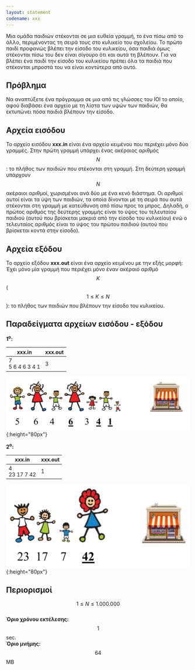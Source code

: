 ```yaml
---
layout: statement
codename: xxx
---
```


Μια ομάδα παιδιών στέκονται σε μια ευθεία γραμμή, το ένα πίσω από το άλλο, περιμένοντας τη σειρά τους στο κυλικείο του σχολείου. Το πρώτο παιδί προφανώς βλέπει την είσοδο του κυλικείου, όσα παιδιά όμως στέκονται πίσω του δεν είναι σίγουρο ότι και αυτά τη βλέπουν. Για να βλέπει ένα παιδί την είσοδο του κυλικείου πρέπει όλα τα παιδιά που στέκονται μπροστά του να είναι κοντύτερα από αυτό.

## Πρόβλημα

Nα αναπτύξετε ένα πρόγραμμα σε μια από τις γλώσσες του ΙΟΙ το οποίο, αφού διαβάσει ένα αρχείο με τη λίστα των υψών των παιδιών, θα εκτυπώνει πόσα παιδιά βλέπουν την είσοδο.

## Aρχεία εισόδου

Το αρχείο εισόδου **xxx.in** είναι ένα αρχείο κειμένου που περιέχει μόνο δύο γραμμές. Στην πρώτη γραμμή υπάρχει ένας ακέραιος αριθμός $$N$$: το πλήθος των παιδιών που στέκονται στη γραμμή. Στη δεύτερη γραμμή υπάρχουν $$N$$ ακέραιοι αριθμοί, χωρισμένοι ανά δύο με ένα κενό διάστημα. Οι αριθμοί αυτοί είναι τα ύψη των παιδιών, τα οποία δίνονται με τη σειρά που αυτά στέκονται στη γραμμή με κατεύθυνση από πίσω προς τα μπρος. Δηλαδή, ο πρώτος αριθμός της δεύτερης γραμμής είναι το ύψος του τελευταίου παιδιού (αυτού που βρίσκεται μακριά από την είσοδο του κυλικείου) ενώ ο τελευταίος αριθμός είναι το ύψος του πρώτου παιδιού (αυτού που βρίσκεται κοντά στην είσοδο).

## Aρχεία εξόδου

Το αρχείο εξόδου **xxx.out** είναι ένα αρχείο κειμένου με την εξής μορφή: Έχει μόνο μία γραμμή που περιέχει μόνο έναν ακέραιο αριθμό $$K$$ ($$1 \leq K \leq N$$): το πλήθος των παιδιών που βλέπουν την είσοδο του κυλικείου.

## Παραδείγματα αρχείων εισόδου - εξόδου

**1<sup>o</sup>:**

| **xxx.in**                         | **xxx.out** |
| ------------------------------------ | ------------- |
| 7 <br> 5 6 4 6 3 4 1 | 3 |

![Παράδειγμα 1](/assets/27-pdp-a-xxx-example-1.png){:height="80px"}

**2<sup>o</sup>:**

| **xxx.in**                         | **xxx.out** |
| ------------------------------------ | ------------- |
| 4 <br> 23 17 7 42 | 1 |

![Παράδειγμα 2](/assets/27-pdp-a-xxx-example-2.png){:height="80px"}

## Περιορισμοί


$$1 \leq N \leq 1.000.000$$ <br>
**Όριο χρόνου εκτέλεσης:** $$1$$ sec. <br>
**Όριο μνήμης:** $$64$$ MB
